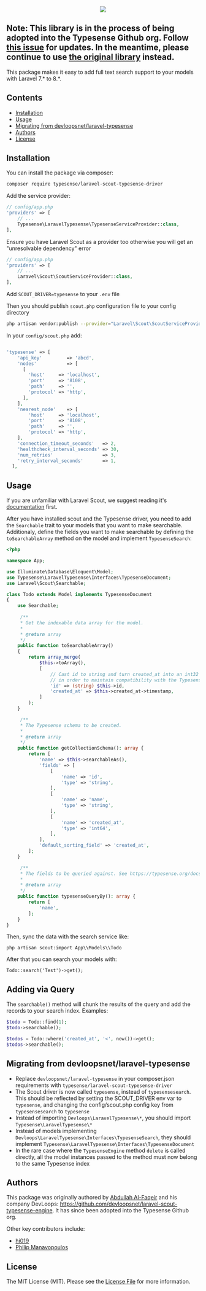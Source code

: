 <p align="center">
    <img src="https://banners.beyondco.de/Laravel%20Scout%20Driver%20For%20Typesense.png?theme=dark&packageManager=composer+require&packageName=typesense%2Flaravel-scout-typesense-driver&pattern=architect&style=style_1&description=Easy+Typesense+support+for+Laravel+Scout&md=1&showWatermark=0&fontSize=75px&images=https%3A%2F%2Flaravel.com%2Fimg%2Flogomark.min.svg">
</p>

## Note: This library is in the process of being adopted into the Typesense Github org. Follow [this issue](https://github.com/typesense/laravel-scout-typesense-engine/issues/1) for updates. In the meantime, please continue to use [the original library](https://github.com/devloopsnet/laravel-scout-typesense-engine) instead.

This package makes it easy to add full text search support to your models with Laravel 7.\* to 8.\*. 

<!--

[![Latest Version on Packagist](https://img.shields.io/packagist/v/typesense/laravel-scout-typesense-driver.svg?style=flat-square)](https://packagist.org/packages/typesense/laravel-scout-typesense-driver) [![PHP from Packagist](https://img.shields.io/packagist/php-v/typesense/laravel-scout-typesense-driver?style=flat-square)](https://packagist.org/packages/typesense/laravel-scout-typesense-driver)

-->

## Contents

- [Installation](#installation)
- [Usage](#usage)
- [Migrating from devloopsnet/laravel-typesense](#migrating-from-devloopsnetlaravel-typesense)
- [Authors](#authors)
- [License](#license)


## Installation

You can install the package via composer:

``` bash
composer require typesense/laravel-scout-typesense-driver
```

Add the service provider:

```php
// config/app.php
'providers' => [
    // ...
    Typesense\LaravelTypesense\TypesenseServiceProvider::class,
],
```

Ensure you have Laravel Scout as a provider too otherwise you will get an "unresolvable dependency" error

```php
// config/app.php
'providers' => [
    // ...
    Laravel\Scout\ScoutServiceProvider::class,
],
```

Add  `SCOUT_DRIVER=typesense` to your `.env` file

Then you should publish `scout.php` configuration file to your config directory

```bash
php artisan vendor:publish --provider="Laravel\Scout\ScoutServiceProvider"
```

In your `config/scout.php` add:

```php

'typesense' => [
    'api_key'         => 'abcd',
    'nodes'           => [
      [
        'host'     => 'localhost',
        'port'     => '8108',
        'path'     => '',
        'protocol' => 'http',
      ],
    ],
    'nearest_node'    => [
        'host'     => 'localhost',
        'port'     => '8108',
        'path'     => '',
        'protocol' => 'http',
    ],
    'connection_timeout_seconds'   => 2,
    'healthcheck_interval_seconds' => 30,    
    'num_retries'                  => 3,
    'retry_interval_seconds'       => 1,
  ],
```

## Usage

If you are unfamiliar with Laravel Scout, we suggest reading it's [documentation](https://laravel.com/docs/8.x/scout) first.

After you have installed scout and the Typesense driver, you need to add the
`Searchable` trait to your models that you want to make searchable. Additionaly,
define the fields you want to make searchable by defining the `toSearchableArray` method on the model and implement `TypesenseSearch`:

```php
<?php

namespace App;

use Illuminate\Database\Eloquent\Model;
use Typesense\LaravelTypesense\Interfaces\TypesenseDocument;
use Laravel\Scout\Searchable;

class Todo extends Model implements TypesenseDocument
{
    use Searchable;
    
     /**
     * Get the indexable data array for the model.
     *
     * @return array
     */
    public function toSearchableArray()
    {
        return array_merge(
            $this->toArray(), 
            [
                // Cast id to string and turn created_at into an int32 timestamp
                // in order to maintain compatibility with the Typesense index definition below
                'id' => (string) $this->id,
                'created_at' => $this->created_at->timestamp,
            ]
        );
    }

     /**
     * The Typesense schema to be created.
     *
     * @return array
     */
    public function getCollectionSchema(): array {
        return [
            'name' => $this->searchableAs(),
            'fields' => [
                [
                    'name' => 'id',
                    'type' => 'string',
                ],
                [
                    'name' => 'name',
                    'type' => 'string',
                ],
                [
                    'name' => 'created_at',
                    'type' => 'int64',
                ],
            ],
            'default_sorting_field' => 'created_at',
        ];
    }

     /**
     * The fields to be queried against. See https://typesense.org/docs/0.21.0/api/documents.html#search.
     *
     * @return array
     */
    public function typesenseQueryBy(): array {
        return [
            'name',
        ];
    }    
}
```

Then, sync the data with the search service like:

`php artisan scout:import App\\Models\\Todo`

After that you can search your models with:

`Todo::search('Test')->get();`

## Adding via Query
The `searchable()` method will chunk the results of the query and add the records to your search index. Examples:

```php
$todo = Todo::find(1);
$todo->searchable();

$todos = Todo::where('created_at', '<', now())->get();
$todos->searchable();
```

## Migrating from devloopsnet/laravel-typesense
- Replace `devloopsnet/laravel-typesense` in your composer.json requirements with `typesense/laravel-scout-typesense-driver`
- The Scout driver is now called `typesense`, instead of `typesensesearch`. This should be reflected by setting the SCOUT_DRIVER env var to `typesense`,
  and changing the config/scout.php config key from `typesensesearch` to `typesense`
- Instead of importing `Devloops\LaravelTypesense\*`, you should import `Typesense\LaravelTypesense\*`
- Instead of models implementing `Devloops\LaravelTypesense\Interfaces\TypesenseSearch`, they should implement `Typesense\LaravelTypesense\Interfaces\TypesenseDocument`
- In the rare case where the `TypesenseEngine` method `delete` is called directly, all the model instances passed to the method must now belong to the same Typesense index

## Authors
This package was originally authored by [Abdullah Al-Faqeir](https://github.com/AbdullahFaqeir) and his company DevLoops: https://github.com/devloopsnet/laravel-scout-typesense-engine. It has since been adopted into the Typesense Github org. 

Other key contributors include:

- [hi019](https://github.com/hi019)
- [Philip Manavopoulos](https://github.com/manavo)

## License

The MIT License (MIT). Please see the [License File](LICENSE.md) for more information.
